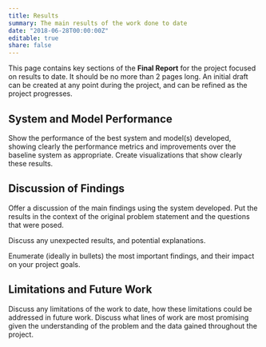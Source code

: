 ```yaml
---
title: Results
summary: The main results of the work done to date
date: "2018-06-28T00:00:00Z"
editable: true
share: false
---
```


This page contains key sections of the **Final Report** for the project focused on results to date.  It should be no more than 2 pages long.  An initial draft can be created at any point during the project, and can be refined as the project progresses.

## System and Model Performance

Show the performance of the best system and model(s) developed, showing clearly the performance metrics and improvements over the baseline system as appropriate.  Create visualizations that show clearly these results.

## Discussion of Findings

Offer a discussion of the main findings using the system developed. Put the results in the context of the original problem statement and the questions that were posed.

Discuss any unexpected results, and potential explanations.

Enumerate (ideally in bullets) the most important findings, and their impact on your project goals.

## Limitations and Future Work

Discuss any limitations of the work to date, how these limitations could be addressed in future work.  Discuss what lines of work are most promising given the understanding of the problem and the data gained throughout the project.
